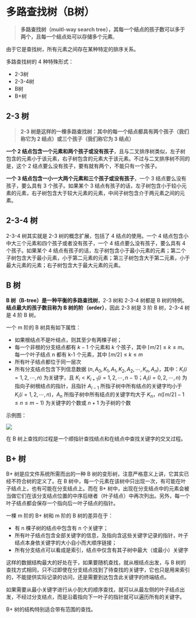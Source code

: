 # 多路查找树（B树）

> **多路查找树（muitl-way search tree），其每一个结点的孩子数可以多于两个，且每一个结点处可以存储多个元素**。

由于它是查找树，所有元素之间存在某种特定的排序关系。

多路查找树的 4 种特殊形式：
- 2-3树
- 2-3-4树
- B树
- B+树

## 2-3 树

> **2-3 树是这样的一棵多路查找树：其中的每一个结点都具有两个孩子（我们称它为 2 结点）或三个孩子（我们称它为 3 结点）**

**一个 2 结点包含一个元素和两个孩子或没有孩子**，且与二叉排序树类似，左子树包含的元素小于该元素，右子树包含的元素大于该元素。不过与二叉排序树不同的是，这个 2 结点要么没有孩子，要有就有两个，不能只有一个孩子。

**一个 3 结点包含一小一大两个元素和三个孩子或没有孩子**，一个 3 结点要么没有孩子，要么具有 3 个孩子。如果某个 3 结点有孩子的话，左子树包含小于较小元素的元素，右子树包含大于较大元素的元素，中间子树包含介于两元素之间的元素。

## 2-3-4 树

2-3-4 树其实就是 2-3 树的概念扩展，包括了 4 结点的使用。一个 4 结点包含小中大三个元素和四个孩子或者没有孩子，一个 4 结点要么没有孩子，要么具有 4 个孩子。如果某个 4 结点有孩子的话，左子树包含小于最小元素的元素；第二个子树包含大于最小元素，小于第二元素的元素；第三子树包含大于第二元素，小于最大元素的元素；右子树包含大于最大元素的元素。

## B 树

**B 树（B-tree）是一种平衡的多路查找树**，2-3 树和 2-3-4 树都是 B 树的特例。**结点最大的孩子数目称为 B 树的阶（order）**，因此 2-3 树是 3 阶 B 树，2-3-4 树是 4 阶 B 树。

一个 m 阶的 B 树具有如下属性：
- 如果根结点不是叶结点，则其至少有两棵子树；
- 每一个非根的分支结点都有 $k-1$ 个元素和 $k$ 个孩子，其中 $\left \lceil m/2 \right \rceil \leqslant k \leqslant m$。每一个叶子结点 n 都有 k-1 个元素，其中 $\left \lceil m/2 \right \rceil \leqslant k \leqslant m$
- 所有叶子结点都位于同一层次
- 所有分支结点包含下列信息数据 $(n,A_{0},K_{1},A_{1},K_{2},A_{2},\cdots,K_{n},A_{n})$，其中：$K_{i} (i=1,2,\cdots,n)$ 为关键字，且 $K_{i}<K_{i+1} (i=1,2,\cdots,n-1)$；$A_{i} (i=0,2,\cdots,n)$ 为指向子树根结点的指针，且指针 $A_{i-1}$ 所指子树中所有结点的关键字均小于 $K_{i} (i=1,2,\cdots,n)$，$A_{n}$ 所指子树中所有结点的关键字均大于 $K_{n}$，$n(\left \lceil m/2 \right \rceil - 1 \leqslant n \leqslant m-1)$ 为关键字的个数或 $n+1$ 为子树的个数

示例图：

![](https://gitee.com/superzchao/GraphBed/raw/master/publish/2020/数据结构/20200317235509.png)

在 B 树上查找的过程是一个顺指针查找结点和在结点中查找关键字的交叉过程。

## B+ 树

B+ 树是应文件系统所需而出的一种 B 树的变形树，注意严格意义上讲，它其实已经不符合树的定义了。在 B 树中，每一个元素在该树中只出现一次，有可能在叶子结点上，也有可能在分支结点上。而在 B+ 树中，出现在分支结点中的元素会被当做它们在该分支结点位置的中序后继者（叶子结点）中再次列出。另外，每一个叶子结点都会保存一个指向后一叶子结点的指针。

一棵 m 阶的 B+ 树和 m 阶的 B 树的差异在于：
- 有 n 棵子树的结点中包含有 n 个关键字；
- 所有叶子结点包含全部关键字的信息，及指向含这些关键字记录的指针，叶子结点本身依关键字的大小自小而大顺序链接；
- 所有分支结点可以看成是索引，结点中仅含有其子树中最大（或最小）关键字

这样的数据结构最大的好处在于，如果要随机查找，就从根结点出发，与 B 树的查找方式相同，只不过即使在分支结点找到了待查找的关键字，它也只是用来索引的，不能提供实际记录的访问，还是需要到达包含此关键字的终端结点。

如果需要从最小关键字进行从小到大的顺序查找，就可以从最左侧的叶子结点出发，不经过分支结点，而是沿着指向下一叶子的指针就可以遍历所有的关键字。

B+ 树的结构特别适合带有范围的查找。